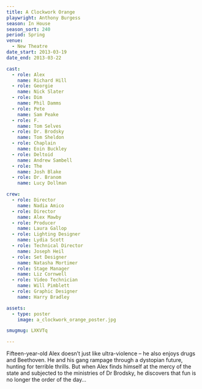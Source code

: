 ```yaml
---
title: A Clockwork Orange
playwright: Anthony Burgess
season: In House
season_sort: 240
period: Spring
venue:
  - New Theatre
date_start: 2013-03-19
date_end: 2013-03-22

cast:
  - role: Alex
    name: Richard Hill
  - role: Georgie
    name: Nick Slater
  - role: Dim
    name: Phil Damms
  - role: Pete
    name: Sam Peake
  - role: F.
    name: Tom Selves
  - role: Dr. Brodsky
    name: Tom Sheldon
  - role: Chaplain
    name: Eoin Buckley
  - role: Deltoid
    name: Andrew Sambell
  - role: The
    name: Josh Blake
  - role: Dr. Branom
    name: Lucy Dollman

crew:
  - role: Director
    name: Nadia Amico
  - role: Director
    name: Alex Mawby
  - role: Producer
    name: Laura Gallop
  - role: Lighting Designer
    name: Lydia Scott
  - role: Technical Director
    name: Joseph Heil
  - role: Set Designer
    name: Natasha Mortimer
  - role: Stage Manager
    name: Liz Cornwell
  - role: Video Technician
    name: Will Pimblett
  - role: Graphic Designer
    name: Harry Bradley

assets:
  - type: poster
    image: a_clockwork_orange_poster.jpg

smugmug: LXKVTq

---
```


Fifteen-year-old Alex doesn’t just like ultra-violence – he also enjoys drugs and Beethoven. He and his gang rampage through a dystopian future, hunting for terrible thrills. But when Alex finds himself at the mercy of the state and subjected to the ministries of Dr Brodsky, he discovers that fun is no longer the order of the day…


